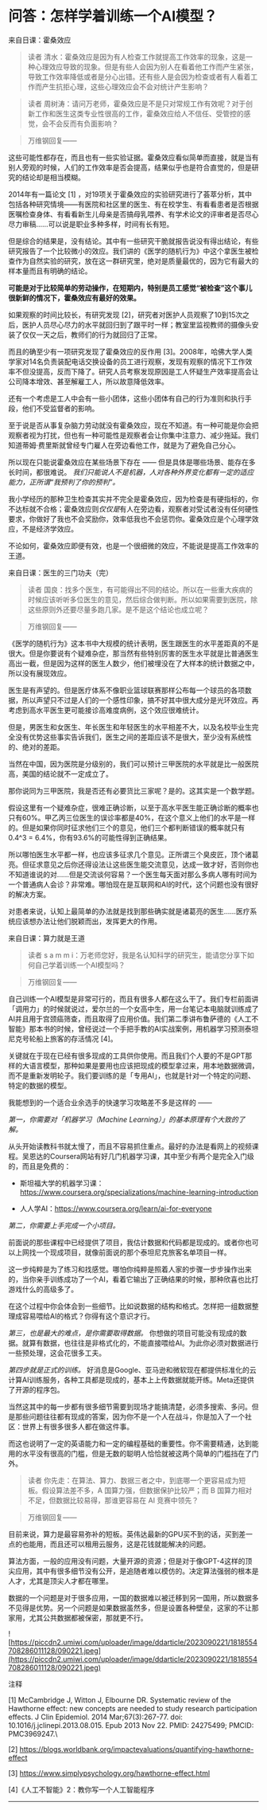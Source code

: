 # 问答：怎样学着训练一个AI模型？

来自日课：霍桑效应

> 读者 清水：霍桑效应是因为有人检查工作就提高工作效率的现象，这是一种心理效应导致的现象。但是有些人会因为别人在看着他工作而产生紧张，导致工作效率降低或者是分心出错。还有些人是会因为检查或者有人看着工作而产生抗拒心理，这些心理效应会不会对统计产生影响？

> 读者 周树涛：请问万老师，霍桑效应是不是只对常规工作有效呢？对于创新工作和医生这类专业性很高的工作，霍桑效应给人不信任、受管控的感觉，会不会反而有负面影响？

> 万维钢回复—— 

这些可能性都存在，而且也有一些实验证据。霍桑效应看似简单而直接，就是当有别人旁观的时候，人们的工作效率是否会提高，结果似乎也是符合直觉的，但是研究的结论却是相当模糊。

2014年有一篇论文 [1] ，对19项关于霍桑效应的实验研究进行了荟萃分析，其中包括各种研究情境——有医院和社区里的医生、有在校学生、有看看患者是否根据医嘱检查身体、有看看新生儿母亲是否搞母乳喂养、有学术论文的评审者是否尽心尽力审稿……可以说是职业多种多样，时间有长有短。

但是综合的结果是，没有结论。其中有一些研究干脆就报告说没有得出结论，有些研究报告了一个比较微小的效应。我们讲的《医学的随机行为》中这个拿医生被检查作为自然实验的研究，放在这一群研究里，绝对是质量最优的，因为它有最大的样本量而且有明确的结论。

 **可能是对于比较简单的劳动操作，在短期内，特别是员工感觉“被检查”这个事儿很新鲜的情况下，霍桑效应有最好的效果。**

如果观察的时间比较长，有研究发现 [2]，研究者对医护人员观察了10到15次之后，医护人员尽心尽力的水平就回归到了跟平时一样；教室里监视教师的摄像头安装了仅仅一天之后，教师们的行为就回归了正常。

而且的确至少有一项研究发现了霍桑效应的反作用 [3]。2008年，哈佛大学人类学家对14名负责装配电话交换设备的员工进行观察，发现有观察的情况下工作效率不但没提高，反而下降了。研究人员考察发现原因是工人怀疑生产效率提高会让公司降本增效、甚至解雇工人，所以故意降低效率。

还有一个考虑是工人中会有一些小团体，这些小团体有自己的行为准则和执行手段，他们不受监督者的影响。

至于说是否从事复杂脑力劳动就没有霍桑效应，现在不知道。有一种可能是你会把观察者视为打扰，但也有一种可能性是观察者会让你集中注意力、减少拖延。我们知道蒂姆·费里斯就曾经专门雇人在旁边看他工作，就是为了避免自己分心。

所以现在只能说霍桑效应在某些场景下存在 —— 但是具体是哪些场景、能存在多长时间，都很难说。 *我们只能说人不是机器，人对各种外界变化都有一定的适应能力，正所谓“我预判了你的预判”。*

我小学经历的那种卫生检查其实并不完全是霍桑效应，因为检查是有硬指标的，你不达标就不合格；霍桑效应则*仅仅是*有人在旁边看，观察者对受试者没有任何硬性要求，你做好了我也不会奖励你，效率低我也不会惩罚你。霍桑效应是个心理学效应，不是经济学效应。

不论如何，霍桑效应即便有效，也是一个很细微的效应，不能说是提高工作效率的王道。

来自日课：医生的三门功夫（完）

> 读者 国良：找多个医生，有可能得出不同的结论。所以在一些重大疾病的时候应该听听多位医生的意见，然后综合做判断。所以如果需要到医院，除这些原则外还要尽量多跑几家。是不是这个结论也成立呢？

> 万维钢回复—— 

《医学的随机行为》这本书中大规模的统计表明，医生跟医生的水平差距真的不是很大。但是你要说有个疑难杂症，那当然有些特别厉害的医生水平就是比普通医生高出一截，但是因为这样的医生人数少，他们被埋没在了大样本的统计数据之中，所以没有展现效应。

医生是有声望的。但是医疗体系不像职业篮球联赛那样公布每一个球员的各项数据，所以声望只不过是人们的一个感性印象，搞不好其中很大成分是光环效应。再考虑到高水平医生更可能接诊高难度病例，这个效应很难统计。

但是，男医生和女医生、年长医生和年轻医生的水平相差不大，以及名校毕业生完全没有优势这些事实告诉我们，医生之间的差距应该不是很大，至少没有系统性的、绝对的差距。

当然在中国，因为医院是分级别的，我们可以预计三甲医院的水平就是比一般医院高，美国的结论就不一定成立了。

那你说同为三甲医院，我是否还有必要货比三家呢？是的。这其实是一个数学题。

假设这里有一个疑难杂症，很难正确诊断，以至于高水平医生能正确诊断的概率也只有60%。甲乙丙三位医生的误诊率都是40%，在这个意义上他们的水平是一样的。但是如果你同时征求他们三个的意见，他们三个都判断错误的概率就只有 0.4^3 = 6.4%，你有93.6%的可能性得到正确结果。

所以哪怕医生水平都一样，也应该多征求几个意见。正所谓三个臭皮匠，顶个诸葛亮。但征求意见之后你还得设法让这些医生能交流意见，达成一致才好，否则你也不知道谁说的对……但是交流谈何容易？一个医生每天面对那么多病人哪有时间为一个普通病人会诊？非常难。哪怕现在是互联网和AI的时代，这个问题也没有很好的解决方案。

对患者来说，认知上最简单的办法就是找到那些确实就是诸葛亮的医生……医疗系统应该想办法让他们脱颖而出，发挥更大的作用。

来自日课：算力就是王道

> 读者 s a m m i：万老师您好，我是名认知科学的研究生，能请您分享下如何自己学着训练一个AI模型吗？

> 万维钢回复—— 

自己训练一个AI模型是非常可行的，而且有很多人都在这么干了。我们专栏前面讲「调用力」的时候就说过，爱尔兰的一个女高中生，用一台笔记本电脑就训练成了AI并且用于宫颈癌筛查，而且取得了应用价值。我们第二季讲布鲁萨德的《人工不智能》那本书的时候，曾经说过一个手把手教的AI实战案例，用机器学习预测泰坦尼克号轮船上旅客的存活情况 [4]。

关键就在于现在已经有很多现成的工具供你使用。而且我们个人要的不是GPT那样的大语言模型，那种如果是要用也应该把现成的模型拿过来，用本地数据微调，而不是重新发明轮子。我们要训练的是「专用AI」，也就是针对一个特定的问题、特定的数据的模型。

我能想到的一个适合业余选手的快速学习攻略差不多是这样的 ——

 *第一，你需要对「机器学习（Machine Learning）」的基本原理有个大致的了解。*

从头开始读教科书就太慢了，而且不容易抓住重点。最好的办法是看网上的视频课程。吴恩达的Coursera网站有好几门机器学习课，其中至少有两个是完全入门级的，而且是免费的：

* 斯坦福大学的机器学习课： https://www.coursera.org/specializations/machine-learning-introduction

* 人人学AI：https://www.coursera.org/learn/ai-for-everyone

 *第二，你需要上手完成一个小项目。*

前面说的那些课程中已经提供了项目，我估计数据和代码都是现成的。或者你也可以上网找一个现成项目，就像前面说的那个泰坦尼克旅客名单项目一样。

这一步纯粹是为了练习和找感觉。哪怕你纯粹是照着人家的步骤一步步操作出来的，当你亲手训练成功了一个AI，看着它输出了正确结果的时候，那种欣喜也比打游戏什么的高级多了。

在这个过程中你会体会到一些细节。比如说数据的结构和格式。怎样把一组数据整理成容易喂给AI的格式？你得有这个意识才行。

 *第三，也是最大的难点，是你需要取得数据。* 你想做的项目可能没有现成的数据。就算有数据，也往往是非格式化的，不能直接喂给AI。为此你必须对数据进行一些预处理，这会花很多工夫。

 *第四步就是正式的训练。* 好消息是Google、亚马逊和微软现在都提供标准化的云计算AI训练服务，各种工具都是现成的，基本上上传数据就能开练。Meta还提供了开源的程序包。

当然这其中的每一步都有很多细节需要到现场才能搞清楚，必须多搜索、多问。但是那些问题往往都有现成的答案，因为你不是一个人在战斗，你是加入了一个社区：世界上有很多很多人都在做这件事。

而这也说明了一定的英语能力和一定的编程基础的重要性。你不需要精通，达到能用的水平没有很高的门槛，但是无数的聪明人恰恰就被这两个简单的门槛挡在了门外。

> 读者 你先走：在算法、算力、数据三者之中，到底哪一个更容易成为短板。假设算法差不多，A 国算力强，但数据保护比较严；而 B 国算力相对不足，但数据比较易得，那谁更容易在 AI 竞赛中领先？

> 万维钢回复—— 

目前来说，算力是最容易弥补的短板。英伟达最新的GPU买不到的话，买到差一点的也能用，而且还可以租用云服务，这是花钱就能解决的问题。

算法方面，一般的应用没有问题，大量开源的资源；但是对于像GPT-4这样的顶尖应用，其中有很多细节没有公开，是追随者难以模仿的。决定算法强弱的根本是人才，尤其是顶尖人才都在哪里。

数据的一个问题是对于很多应用，一国的数据难以被迁移到另一国用，所以数据多不见得是优势。另一个问题是如果数据虽然多，但是设置各种壁垒，这家的不让那家用，尤其公共数据都被保密，那就更不行。

![https://piccdn2.umiwi.com/uploader/image/ddarticle/2023090221/1818554708286011128/090221.jpeg](https://piccdn2.umiwi.com/uploader/image/ddarticle/2023090221/1818554708286011128/090221.jpeg)

注释

[1] McCambridge J, Witton J, Elbourne DR. Systematic review of the Hawthorne effect: new concepts are needed to study research participation effects. J Clin Epidemiol. 2014 Mar;67(3):267-77. doi: 10.1016/j.jclinepi.2013.08.015. Epub 2013 Nov 22. PMID: 24275499; PMCID: PMC3969247.\

[2] https://blogs.worldbank.org/impactevaluations/quantifying-hawthorne-effect

[3] https://www.simplypsychology.org/hawthorne-effect.html

[4]《人工不智能》2：教你写一个人工智能程序

---
